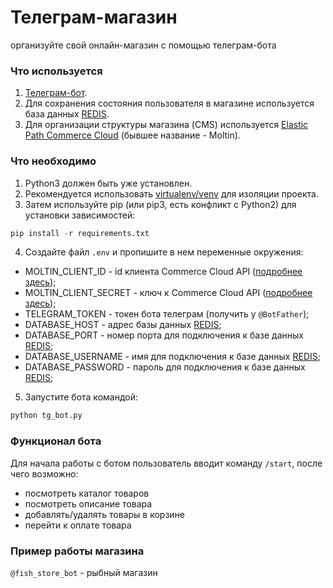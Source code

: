 # Телеграм-магазин
организуйте свой онлайн-магазин с помощью телеграм-бота 
### Что используется
1. [Телеграм-бот](https://tlgrm.ru/docs/bots).
2. Для сохранения состояния пользователя в магазине используется база данных [REDIS](https://redislabs.com/).
3. Для организации структуры магазина (CMS) используется  [Elastic Path Commerce Cloud](https://www.elasticpath.com/elastic-path-commerce-cloud) (бывшее название - Moltin).

### Что необходимо
1. Python3 должен быть уже установлен. 
2. Рекомендуется использовать [virtualenv/venv](https://docs.python.org/3/library/venv.html) для изоляции проекта.
3. Затем используйте pip (или pip3, есть конфликт с Python2) для установки зависимостей:
```python
pip install -r requirements.txt
```
4. Создайте файл `.env` и пропишите в нем переменные окружения:
- MOLTIN_CLIENT_ID - id клиента Commerce Cloud API ([подробнее здесь](https://documentation.elasticpath.com/commerce-cloud/docs/developer/get-started/your-first-api-request.html));
- MOLTIN_CLIENT_SECRET - ключ к Commerce Cloud API ([подробнее здесь](https://documentation.elasticpath.com/commerce-cloud/docs/developer/get-started/your-first-api-request.html)); 
- TELEGRAM_TOKEN - токен бота телеграм (получить у `@BotFather`);
- DATABASE_HOST - адрес базы данных [REDIS](https://redislabs.com/);
- DATABASE_PORT - номер порта для подключения к базе данных [REDIS](https://redislabs.com/);
- DATABASE_USERNAME - имя для подключения к базе данных [REDIS](https://redislabs.com/);
- DATABASE_PASSWORD - пароль для подключения к базе данных [REDIS](https://redislabs.com/);
5. Запустите бота командой:
```python
python tg_bot.py
```
### Функционал бота
Для начала работы с ботом пользователь вводит команду `/start`, после чего возможно:
- посмотреть каталог товаров
- посмотреть описание товара
- добавлять/удалять товары в корзине
- перейти к оплате товара

### Пример работы магазина
`@fish_store_bot` - рыбный магазин